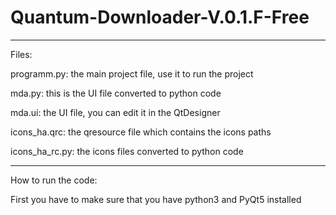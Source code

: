 # Quantum-Downloader-V.0.1.F-Free

-------------------------------------

Files:

programm.py: the main project file, use it to run the project

mda.py: this is the UI file converted to python code

mda.ui: the UI file, you can edit it in the QtDesigner

icons_ha.qrc: the qresource file which contains the icons paths

icons_ha_rc.py: the icons files converted to python code


-------------------------------------

How to run the code:

First you have to make sure that you have python3 and PyQt5 installed
